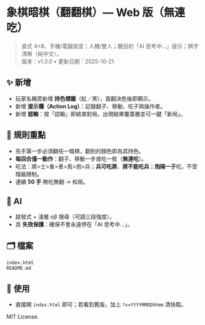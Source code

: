 # 象棋暗棋（翻翻棋）— Web 版（無連吃）

> 直式 4×8、手機/電腦皆宜；人機/雙人；醒目的「AI 思考中…」提示；棋字清晰（純中文）。  
> 版本：v1.3.0 • 更新日期：2025-10-21

## ✨ 新增
- 玩家名稱旁新增 **持色標籤**（紅／黑），首翻決色後即顯示。
- 新增 **提示欄（Action Log）**：記錄翻子、移動、吃子與操作者。
- 新增 **認輸**：按「認輸」即結束對局，出現結果覆蓋層並可一鍵「新局」。

## 🎯 規則重點
- 先手第一步必須翻任一暗棋，翻到的顏色即為其持色。
- **每回合僅一動作**：翻子、移動一步或吃一枚（**無連吃**）。
- 吃法：將>士>象>車>馬>炮>兵；**兵可吃將**、**將不能吃兵**；**炮隔一子**吃，不受階級限制。
- 連續 **50 手** 無吃無翻 → 和局。

## 🧠 AI
- 啟發式 + 淺層 αβ 搜尋（可調三段強度）。
- 具 **失效保護**：確保不會永遠停在「AI 思考中…」。

## 🗂 檔案
```
index.html
README.md
```

## 🚀 使用
- 直接開 `index.html` 即可；若看到舊版，加上 `?v=YYYYMMDDhhmm` 清快取。

MIT License.

